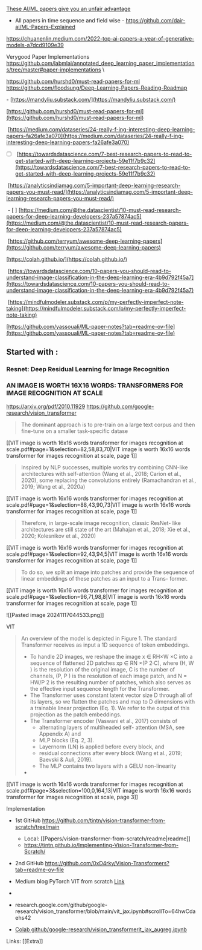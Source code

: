  [These AI/ML papers give you an unfair advantage](https://www.youtube.com/@gptLearningHub)

- All papers in time sequence and field wise - https://github.com/dair-ai/ML-Papers-Explained

https://chuanenlin.medium.com/2022-top-ai-papers-a-year-of-generative-models-a7dcd9109e39 


Verygood Paper Implementations https://github.com/labmlai/annotated_deep_learning_paper_implementations/tree/master#paper-implementations 
 \

https://github.com/hurshd0/must-read-papers-for-ml
https://github.com/floodsung/Deep-Learning-Papers-Reading-Roadmap

- [https://mandyliu.substack.com/](https://mandyliu.substack.com/)

[https://github.com/hurshd0/must-read-papers-for-ml](https://github.com/hurshd0/must-read-papers-for-ml)

 [https://medium.com/dataseries/24-really-f-ing-interesting-deep-learning-papers-fa26afe3a070](https://medium.com/dataseries/24-really-f-ing-interesting-deep-learning-papers-fa26afe3a070)

- [ ]  [https://towardsdatascience.com/7-best-research-papers-to-read-to-get-started-with-deep-learning-projects-59e11f7b9c32](https://towardsdatascience.com/7-best-research-papers-to-read-to-get-started-with-deep-learning-projects-59e11f7b9c32)

 [https://analyticsindiamag.com/5-important-deep-learning-research-papers-you-must-read/](https://analyticsindiamag.com/5-important-deep-learning-research-papers-you-must-read/)

 - [ ] [https://medium.com/@the.datascientist/10-must-read-research-papers-for-deep-learning-developers-237a57874ac5](https://medium.com/@the.datascientist/10-must-read-research-papers-for-deep-learning-developers-237a57874ac5)

 [https://github.com/terryum/awesome-deep-learning-papers](https://github.com/terryum/awesome-deep-learning-papers)

[https://colah.github.io/](https://colah.github.io/)

 [https://towardsdatascience.com/10-papers-you-should-read-to-understand-image-classification-in-the-deep-learning-era-4b9d792f45a7](https://towardsdatascience.com/10-papers-you-should-read-to-understand-image-classification-in-the-deep-learning-era-4b9d792f45a7)

 [https://mindfulmodeler.substack.com/p/my-perfectly-imperfect-note-taking](https://mindfulmodeler.substack.com/p/my-perfectly-imperfect-note-taking)

[https://github.com/yassouali/ML-paper-notes?tab=readme-ov-file](https://github.com/yassouali/ML-paper-notes?tab=readme-ov-file)


## Started with :

### Resnet: Deep Residual Learning for Image Recognition


### AN IMAGE IS WORTH 16X16 WORDS: TRANSFORMERS FOR IMAGE RECOGNITION AT SCALE 

https://arxiv.org/pdf/2010.11929
https://github.com/google-research/vision_transformer

> The dominant approach is to pre-train on a large text corpus and then fine-tune on a smaller task-specific datase

[[VIT image is worth 16x16 words transformer for images recognition at scale.pdf#page=1&selection=82,58,83,70|VIT image is worth 16x16 words transformer for images recognition at scale, page 1]]

> Inspired by NLP successes, multiple works try combining CNN-like architectures with self-attention (Wang et al., 2018; Carion et al., 2020), some replacing the convolutions entirely (Ramachandran et al., 2019; Wang et al., 2020a)

[[VIT image is worth 16x16 words transformer for images recognition at scale.pdf#page=1&selection=88,43,90,73|VIT image is worth 16x16 words transformer for images recognition at scale, page 1]]

> Therefore, in large-scale image recognition, classic ResNet- like architectures are still state of the art (Mahajan et al., 2018; Xie et al., 2020; Kolesnikov et al., 2020)

[[VIT image is worth 16x16 words transformer for images recognition at scale.pdf#page=1&selection=92,43,94,5|VIT image is worth 16x16 words transformer for images recognition at scale, page 1]]

> To do so, we split an image into patches and provide the sequence of linear embeddings of these patches as an input to a Trans- former. 

[[VIT image is worth 16x16 words transformer for images recognition at scale.pdf#page=1&selection=96,71,98,8|VIT image is worth 16x16 words transformer for images recognition at scale, page 1]]

![[Pasted image 20241117044533.png]]

VIT
> An overview of the model is depicted in Figure 1. The standard Transformer receives as input a 1D sequence of token embeddings. 
> - To handle 2D images, we reshape the image x ∈ RH×W ×C into a sequence of flattened 2D patches xp ∈ RN ×(P 2·C), where (H, W ) is the resolution of the original image, C is the number of channels, (P, P ) is the resolution of each image patch, and N = HW/P 2 is the resulting number of patches, which also serves as the effective input sequence length for the Transformer. 
> - The Transformer uses constant latent vector size D through all of its layers, so we flatten the patches and map to D dimensions with a trainable linear projection (Eq. 1). We refer to the output of this projection as the patch embeddings.
> - The Transformer encoder (Vaswani et al., 2017) consists of 
> 	- alternating layers of multiheaded self- attention (MSA, see Appendix A) and 
> 	- MLP blocks (Eq. 2, 3). 
> 	- Layernorm (LN) is applied before every block, and 
> 	- residual connections after every block (Wang et al., 2019; Baevski & Auli, 2019).
> 	- The MLP contains two layers with a GELU non-linearity
> -   
[[VIT image is worth 16x16 words transformer for images recognition at scale.pdf#page=3&selection=100,0,164,13|VIT image is worth 16x16 words transformer for images recognition at scale, page 3]]

Implementation
- 1st GitHub https://github.com/tintn/vision-transformer-from-scratch/tree/main 
	- Local: [[Papers/vision-transformer-from-scratch/readme|readme]]
	- https://tintn.github.io/Implementing-Vision-Transformer-from-Scratch/
	
- 2nd GitHub https://github.com/0xD4rky/Vision-Transformers?tab=readme-ov-file
- Medium blog PyTorch VIT from scratch [Link](https://medium.com/@brianpulfer/vision-transformers-from-scratch-pytorch-a-step-by-step-guide-96c3313c2e0c)
- 

- research.google.com/github/google-research/vision_transformer/blob/main/vit_jax.ipynb#scrollTo=64hwCdaehs42
- [Colab github/google-research/vision_transformerit_jax_augreg.ipynb](https://colab.research.google.com/github/google-research/vision_transformer/blob/main/vit_jax_augreg.ipynb)

Links:
[[Extra]]